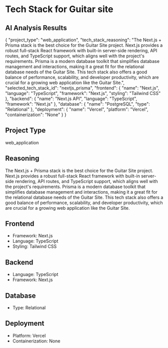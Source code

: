 # Tech Stack for Guitar site

## AI Analysis Results

{
  "project_type": "web_application",
  "tech_stack_reasoning": "The Next.js + Prisma stack is the best choice for the Guitar Site project. Next.js provides a robust full-stack React framework with built-in server-side rendering, API routes, and TypeScript support, which aligns well with the project's requirements. Prisma is a modern database toolkit that simplifies database management and interactions, making it a great fit for the relational database needs of the Guitar Site. This tech stack also offers a good balance of performance, scalability, and developer productivity, which are crucial for a growing web application like the Guitar Site.",
  "selected_tech_stack_id": "nextjs_prisma",
  "frontend": {
    "name": "Next.js",
    "language": "TypeScript",
    "framework": "Next.js",
    "styling": "Tailwind CSS"
  },
  "backend": {
    "name": "Next.js API",
    "language": "TypeScript",
    "framework": "Next.js"
  },
  "database": {
    "name": "PostgreSQL",
    "type": "Relational"
  },
  "deployment": {
    "name": "Vercel",
    "platform": "Vercel",
    "containerization": "None"
  }
}

## Project Type
web_application

## Reasoning
The Next.js + Prisma stack is the best choice for the Guitar Site project. Next.js provides a robust full-stack React framework with built-in server-side rendering, API routes, and TypeScript support, which aligns well with the project's requirements. Prisma is a modern database toolkit that simplifies database management and interactions, making it a great fit for the relational database needs of the Guitar Site. This tech stack also offers a good balance of performance, scalability, and developer productivity, which are crucial for a growing web application like the Guitar Site.

## Frontend
- Framework: Next.js
- Language: TypeScript
- Styling: Tailwind CSS

## Backend
- Language: TypeScript
- Framework: Next.js

## Database
- Type: Relational

## Deployment
- Platform: Vercel
- Containerization: None
